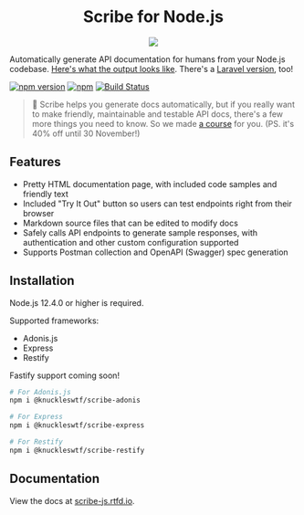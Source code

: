 <h1 align="center">Scribe for Node.js</h1>

<p align="center">
  <img src="logo-scribe.png"><br>
</p>

Automatically generate API documentation for humans from your Node.js codebase. [Here's what the output looks like](https://shalvah.me/tweetr-api/). There's a [Laravel version](https://github.com/knuckleswtf/scribe), too!

[![npm version](https://badge.fury.io/js/%40knuckleswtf%2Fscribe.svg)](https://badge.fury.io/js/%40knuckleswtf%2Fscribe)
[![npm](https://img.shields.io/npm/dt/@knuckleswtf/scribe)](https://www.npmjs.com/package/@knuckleswtf/scribe)
[![Build Status](https://travis-ci.com/knuckleswtf/scribe-js.svg?branch=master)](https://travis-ci.com/knuckleswtf/scribe-js)

> 👋 Scribe helps you generate docs automatically, but if you really want to make friendly, maintainable and testable API docs, there's a few more things you need to know. So we made [a course](https://apidocsfordevs.com?utm_source=scribe-js&utm_medium=referral&utm_campaign=launch) for you. (PS. it's 40% off until 30 November!)

## Features
- Pretty HTML documentation page, with included code samples and friendly text
- Included "Try It Out" button so users can test endpoints right from their browser
- Markdown source files that can be edited to modify docs
- Safely calls API endpoints to generate sample responses, with authentication and other custom configuration supported
- Supports Postman collection and OpenAPI (Swagger) spec generation

## Installation
Node.js 12.4.0 or higher is required.

Supported frameworks:
- Adonis.js
- Express
- Restify

Fastify support coming soon!

```bash
# For Adonis.js
npm i @knuckleswtf/scribe-adonis

# For Express
npm i @knuckleswtf/scribe-express

# For Restify
npm i @knuckleswtf/scribe-restify
```

## Documentation
View the docs at [scribe-js.rtfd.io](https://scribe-js.rtfd.io/).